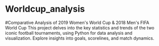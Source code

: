 # Worldcup_analysis
#Comparative Analysis of 2019 Women's World Cup &amp; 2018 Men's FIFA World Cup 
This project delves into the key statistics and trends of the two iconic football tournaments, using Python for data analysis and visualization. Explore insights into goals, scorelines, and match dynamics.
